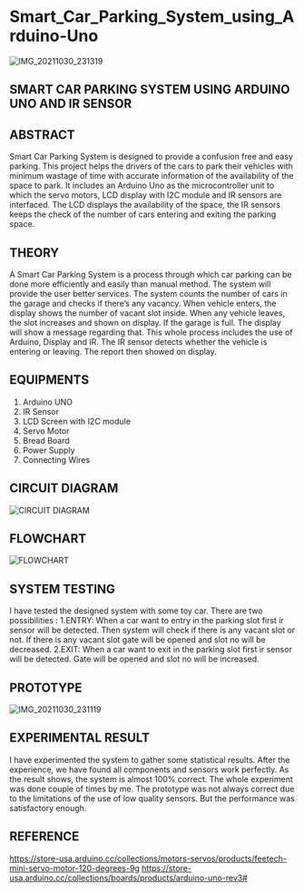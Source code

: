 # Smart_Car_Parking_System_using_Arduino-Uno

![IMG_20211030_231319](https://user-images.githubusercontent.com/67807475/139852710-5440efa0-cf79-40c4-90c9-b2f8ffc62977.jpg)

SMART CAR PARKING SYSTEM USING ARDUINO UNO AND IR SENSOR
---------------------------------------------------------

ABSTRACT
--------
Smart Car Parking System is designed to provide a confusion free and easy parking. This project helps the drivers of the cars to park their vehicles with minimum wastage of time with accurate information of the availability of the space to park. It includes an Arduino Uno as the microcontroller unit to which the servo motors, LCD display with I2C module and IR sensors are interfaced. The LCD displays the availability of the space, the IR sensors keeps the check of the number of cars entering and exiting the parking space. 

THEORY
------
A Smart Car Parking System is a process through which car parking can be done more efficiently and easily than manual method. The system will provide the user better services. The system counts the number of cars in the garage and checks if there’s any vacancy. When vehicle enters, the display shows the number of vacant slot inside. When any vehicle leaves, the slot increases and shown on display. If the garage is full. The display will show a message regarding that. This whole process includes the use of Arduino, Display and IR. The IR sensor detects whether the vehicle is entering or leaving. The report then showed on display.

EQUIPMENTS
----------
1.	Arduino UNO
2.	IR Sensor
3.	LCD Screen with I2C module
4.	Servo Motor
5.	Bread Board
6.	Power Supply
7.	Connecting Wires

CIRCUIT DIAGRAM
----------------
![CIRCUIT DIAGRAM](https://user-images.githubusercontent.com/67807475/139867873-e2f157d7-bad7-4e2c-b6e8-d04e84ed1c60.png)

FLOWCHART
---------
![FLOWCHART](https://user-images.githubusercontent.com/67807475/139874377-e34104cf-200c-4972-95ec-406ee4d98ed0.png)

SYSTEM TESTING
--------------
I have tested the designed system with some toy car. There are two possibilities : 1.ENTRY: When a car want to entry in the parking slot first ir sensor will be detected. Then system will check if there is any vacant slot or not. If there is any vacant slot gate will be opened and slot no will be decreased. 2.EXIT: When a car want to exit in the parking slot first ir sensor will be detected. Gate will be opened and slot no will be increased.

PROTOTYPE
---------
![IMG_20211030_231119](https://user-images.githubusercontent.com/67807475/139875751-1fba1f8f-a7d6-4af4-92e8-fa9742d7d8a4.jpg)

EXPERIMENTAL RESULT
-------------------
I have experimented the system to gather some statistical results. After the experience, we have found all components and sensors work perfectly. As the result shows, the system is almost 100% correct. The whole experiment was done couple of times by me. The prototype was not always correct due to the limitations of the use of low quality sensors. But the performance was satisfactory enough.

REFERENCE
---------
https://store-usa.arduino.cc/collections/motors-servos/products/feetech-mini-servo-motor-120-degrees-9g
https://store-usa.arduino.cc/collections/boards/products/arduino-uno-rev3#
